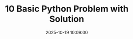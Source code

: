 ---
layout: post
title: 10 Basic Python Problem with Solution
date: 2025-10-19 10:09:00
description:
categories: ptyon
tags: python windows pip installation
featured: false
thumbnail: assets/img/9.jpg
---